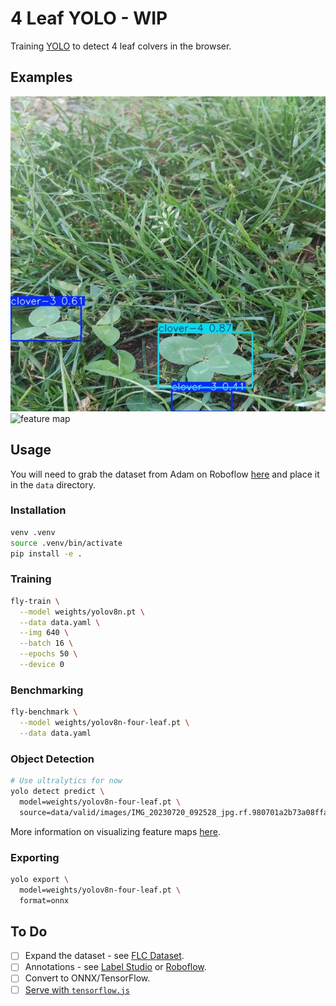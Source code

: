 # 4 Leaf YOLO - WIP

Training [YOLO](https://docs.ultralytics.com/models/yolov8/#how-do-i-train-a-yolov8-model) to detect 4 leaf colvers in the browser.


## Examples
![prediction](assets/prediction-2.jpg)
![feature map](assets/feature-map.png)


## Usage
You will need to grab the dataset from Adam on Roboflow [here](https://universe.roboflow.com/adam-fonagy/hunting-for-four-leaf-clovers) and place it in the `data` directory.

### Installation
```bash
venv .venv
source .venv/bin/activate
pip install -e .
```

### Training
```bash
fly-train \
  --model weights/yolov8n.pt \
  --data data.yaml \
  --img 640 \
  --batch 16 \
  --epochs 50 \
  --device 0
```

### Benchmarking
```bash
fly-benchmark \
  --model weights/yolov8n-four-leaf.pt \
  --data data.yaml
```

### Object Detection
```bash
# Use ultralytics for now
yolo detect predict \
  model=weights/yolov8n-four-leaf.pt \
  source=data/valid/images/IMG_20230720_092528_jpg.rf.980701a2b73a08ffa62ef76bdfb47d6e.jpg
```
More information on visualizing feature maps [here](https://github.com/ultralytics/yolov5/issues/9395).

### Exporting
```bash
yolo export \
  model=weights/yolov8n-four-leaf.pt \
  format=onnx
```


## To Do
- [ ] Expand the dataset - see [FLC Dataset](https://biomedicalcomputervision.uniandes.edu.co/publications/finding-four-leaf-clovers-a-benchmark-for-fine-grained-object-localization/).
- [ ] Annotations - see [Label Studio](https://labelstud.io/) or [Roboflow](https://roboflow.com/).
- [ ] Convert to ONNX/TensorFlow.
- [ ] [Serve with `tensorflow.js`](https://github.com/Hyuto/yolov8-tfjs)
